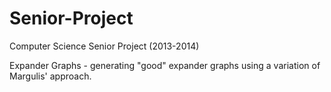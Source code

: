 Senior-Project
==============

Computer Science Senior Project (2013-2014)

Expander Graphs - generating "good" expander graphs using a variation of Margulis' approach.